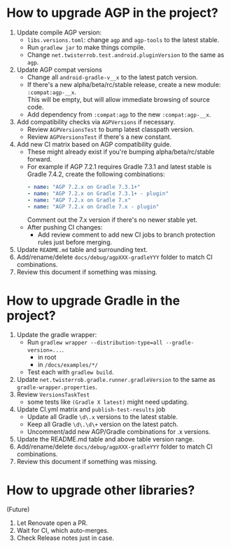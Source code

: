 # How to upgrade AGP in the project?

 1. Update compile AGP version:
    * `libs.versions.toml`: change `agp` and `agp-tools` to the latest stable.
    * Run `gradlew jar` to make things compile.
    * Change `net.twisterrob.test.android.pluginVersion` to the same as `agp`.
 2. Update AGP compat versions
    * Change all `android-gradle-v__x` to the latest patch version.
    * If there's a new alpha/beta/rc/stable release, create a new module: `:compat:agp-__x`.  
      This will be empty, but will allow immediate browsing of source code.
    * Add dependency from `:compat:agp` to the new `:compat:agp-__x`.
 3. Add compatibility checks via `AGPVersions` if necessary.
    * Review `AGPVersionsTest` to bump latest classpath version.
    * Review `AGPVersionsTest` if there's a new constant.
 4. Add new CI matrix based on AGP compatibility guide.
    * These might already exist if you're bumping alpha/beta/rc/stable forward.
    * For example if AGP 7.2.1 requires Gradle 7.3.1 and latest stable is Gradle 7.4.2, create the following combinations:
      ```yaml
      - name: "AGP 7.2.x on Gradle 7.3.1+"
      - name: "AGP 7.2.x on Gradle 7.3.1+ - plugin"
      - name: "AGP 7.2.x on Gradle 7.x"
      - name: "AGP 7.2.x on Gradle 7.x - plugin"
      ```
      Comment out the 7.x version if there's no newer stable yet.
    * After pushing CI changes:
       * Add review comment to add new CI jobs to branch protection rules just before merging.
 5. Update `README.md` table and surrounding text.
 6. Add/rename/delete `docs/debug/agpXXX-gradleYYY` folder to match CI combinations.
 7. Review this document if something was missing.


# How to upgrade Gradle in the project?

 1. Update the gradle wrapper:
    * Run `gradlew wrapper --distribution-type=all --gradle-version=...`.
      * in root
      * in `/docs/examples/*/`
    * Test each with `gradlew build`.
 2. Update `net.twisterrob.gradle.runner.gradleVersion` to the same as `gradle-wrapper.properties`.
 3. Review `VersionsTaskTest`
    * some tests like `(Gradle X latest)` might need updating.
 4. Update CI.yml matrix and `publish-test-results` job
    * Update all Gradle `\d\.x` versions to the latest stable.
    * Keep all Gradle `\d\.\d\+` version on the latest patch.
    * Uncomment/add new AGP/Gradle combinations for .x versions.
 5. Update the README.md table and above table version range.
 6. Add/rename/delete `docs/debug/agpXXX-gradleYYY` folder to match CI combinations.
 7. Review this document if something was missing.


# How to upgrade other libraries?
(Future)

 1. Let Renovate open a PR.
 2. Wait for CI, which auto-merges.
 3. Check Release notes just in case.
